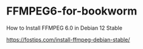 # FFMPEG6-for-bookworm
How to Install FFMPEG 6.0 in Debian 12 Stable

https://fostips.com/install-ffmpeg-debian-stable/
